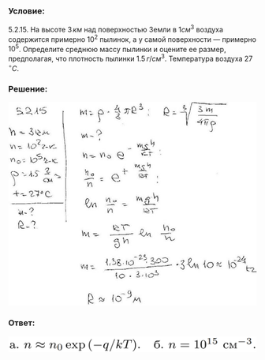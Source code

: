 ###  Условие: 

$5.2.15.$ На высоте $3 \,км$ над поверхностью Земли в $1 см^3$ воздуха содержится примерно $10^2$ пылинок, а у самой поверхности — примерно $10^5$. Определите среднюю массу пылинки и оцените ее размер, предполагая, что плотность пылинки $1.5 \,г/см^3$. Температура воздуха $27 \,^{\circ}C$. 

###  Решение: 

![|640x524, 67%](../../img/5.2.15/1.jpg) 

###  Ответ: 

![|1344x86, 51%](../../img/5.2.15/ans.png) 
